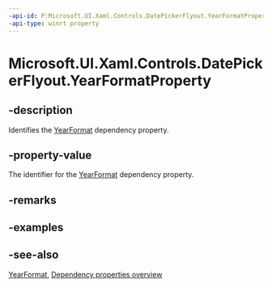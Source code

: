 ```yaml
---
-api-id: P:Microsoft.UI.Xaml.Controls.DatePickerFlyout.YearFormatProperty
-api-type: winrt property
---
```


<!-- Property syntax
public Windows.UI.Xaml.DependencyProperty YearFormatProperty { get; }
-->

# Microsoft.UI.Xaml.Controls.DatePickerFlyout.YearFormatProperty

## -description
Identifies the [YearFormat](datepickerflyout_yearformat.md) dependency property.

## -property-value
The identifier for the [YearFormat](datepickerflyout_yearformat.md) dependency property.

## -remarks

## -examples

## -see-also
[YearFormat](datepickerflyout_yearformat.md), [Dependency properties overview](/windows/uwp/xaml-platform/dependency-properties-overview)
